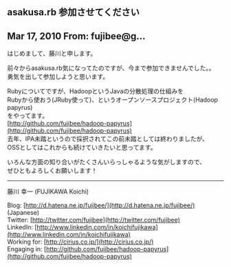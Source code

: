 ## asakusa.rb 参加させてください

## Mar 17, 2010 From: fujibee@g...

はじめまして、藤川と申します。

前々からasakusa.rb気になってたのですが、今まで参加できませんでした。。  
勇気を出して参加しようと思います。

Rubyについてですが、HadoopというJavaの分散処理の仕組みを  
Rubyから使おう(JRuby使って)、というオープンソースプロジェクト(Hadoop papyrus)  
をやってます。  
[http://github.com/fujibee/hadoop-papyrus](http://github.com/fujibee/hadoop-papyrus)  
去年、IPA未踏というので採択されてこの前未踏としては終わりましたが、  
OSSとしてはこれからも続けていきたいと思ってます。

いろんな方面の知り合いがたくさんいらっしゃるような気がしますので、  
ぜひともよろしくお願いします！

* * *

藤川 幸一 (FUJIKAWA Koichi)

Blog: [http://d.hatena.ne.jp/fujibee/](http://d.hatena.ne.jp/fujibee/) (Japanese)  
Twitter: [http://twitter.com/fujibee](http://twitter.com/fujibee)  
LinkedIn: [http://www.linkedin.com/in/koichifujikawa](http://www.linkedin.com/in/koichifujikawa)  
Working for: [http://cirius.co.jp/](http://cirius.co.jp/)  
Engaging in: [http://github.com/fujibee/hadoop-papyrus](http://github.com/fujibee/hadoop-papyrus)

